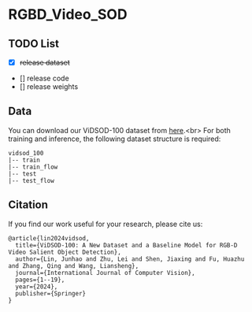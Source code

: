 # RGBD_Video_SOD


## TODO List
- [x]  ~~release dataset~~
- [] release code
- [] release weights


## Data
You can download our ViDSOD-100 dataset from [here]([https://github.com/shadow2496/VITON-HD](https://drive.google.com/file/d/1UDPHdgygVJxuAigJuBy8aTPRt8A6Our9/view?usp=sharing)).<br>
For both training and inference, the following dataset structure is required:

```
vidsod_100
|-- train
|-- train_flow
|-- test
|-- test_flow
```

## Citation
If you find our work useful for your research, please cite us:
```
@article{lin2024vidsod,
  title={ViDSOD-100: A New Dataset and a Baseline Model for RGB-D Video Salient Object Detection},
  author={Lin, Junhao and Zhu, Lei and Shen, Jiaxing and Fu, Huazhu and Zhang, Qing and Wang, Liansheng},
  journal={International Journal of Computer Vision},
  pages={1--19},
  year={2024},
  publisher={Springer}
}
```

